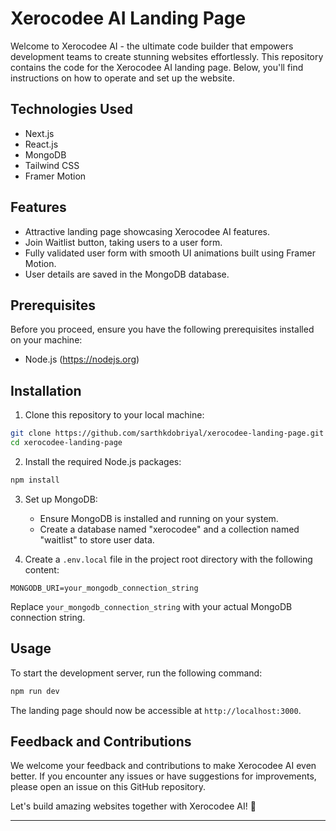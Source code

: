 # Xerocodee AI Landing Page

Welcome to Xerocodee AI - the ultimate code builder that empowers development teams to create stunning websites effortlessly. This repository contains the code for the Xerocodee AI landing page. Below, you'll find instructions on how to operate and set up the website.

## Technologies Used

- Next.js
- React.js
- MongoDB
- Tailwind CSS
- Framer Motion
## Features

- Attractive landing page showcasing Xerocodee AI features.
- Join Waitlist button, taking users to a user form.
- Fully validated user form with smooth UI animations built using Framer Motion.
- User details are saved in the MongoDB database.


## Prerequisites

Before you proceed, ensure you have the following prerequisites installed on your machine:

- Node.js (https://nodejs.org)

## Installation

1. Clone this repository to your local machine:

```bash
git clone https://github.com/sarthkdobriyal/xerocodee-landing-page.git
cd xerocodee-landing-page
```

2. Install the required Node.js packages:

```bash
npm install
```

3. Set up MongoDB:

   - Ensure MongoDB is installed and running on your system.
   - Create a database named "xerocodee" and a collection named "waitlist" to store user data.

4. Create a `.env.local` file in the project root directory with the following content:

```plaintext
MONGODB_URI=your_mongodb_connection_string
```

Replace `your_mongodb_connection_string` with your actual MongoDB connection string.

## Usage

To start the development server, run the following command:

```bash
npm run dev
```

The landing page should now be accessible at `http://localhost:3000`.


## Feedback and Contributions

We welcome your feedback and contributions to make Xerocodee AI even better. If you encounter any issues or have suggestions for improvements, please open an issue on this GitHub repository.

Let's build amazing websites together with Xerocodee AI! 🚀

---

